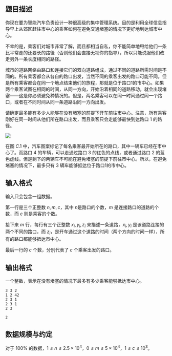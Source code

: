 ## 题目描述

你现在要为智能汽车负责设计一种很高级的集中管理系统。目的是利用全球信息指导早上从郊区赶往市中心的乘客如何在避免交通堵塞的情况下更好地到达城市中心。

不幸的是，乘客们对城市非常了解，而且都相当自私，你不能简单地甩给他们一条比平常走的还要长的路径（否则他们会直接无视你的指导），所以只能说服他们改走另外一条长度相同的路径。

城市的道路网络由路口和连接它们的双向道路组成，通过不同的道路所需时间是不同的。所有乘客都会从各自的路口出发，当然不同的乘客出发的路口可能不同。但是所有乘客都会在同一个地点结束他们的旅程，那就是位于路口1的市中心。如果两个乘客试图在相同的时间，从同一方向，开始沿着相同的道路移动，就会出现堵塞——这是你必须避免种情况的。但是，两名乘客可以在同一时间通过同一个路口，或者在不同时间从同一条道路沿同一方向出发。

请确定最多能有多少人能够在没有堵塞的前提下开车前往市中心。注意，所有乘客刚好在同一时间从他们所在路口出发，而且乘客只会走能够最快到达路口 $1$ 的路径。

![](file://pic1.bmp)

在图 $C.1$ 中，汽车图案标记了每名乘客最开始所在的路口，其中一辆车已经在市中心了。而路口 $4$ 的车辆，可以走通过路口 $3$ 的红色的点线，或者通过路口 $2$ 的蓝色虚线。但是剩下的两辆车不可能在避免堵塞的前提下前往市中心。所以，在避免堵塞的情况下，最多只有 $3$ 辆车能够抵达位于路口1的市中心。

## 输入格式

输入只会包含一组数据。

第一行是三个正整数 $n,m,c$，其中 $n$是路口的个数，$m$ 是连接路口的道路的个数，而 $c$ 则是乘客的个数。

接下来 $m$ 行，每行有三个正整数 $x_i,y_i,z_i$ 来描述一条道路，$x_i,y_i$ 是该道路连接的两个不同的路口，而 $z_i$，是开车通过这个道路的时间（两个方向的时间一样），所有的路口都能够抵达市中心。

最后一行的 $c$ 个数，分别代表了 $c$ 个乘客出发的路口。

## 输出格式

一个整数，表示在没有堵塞的情况下最多有多少乘客能够抵达市中心。

```input1
3 3 2
1 2 42
2 3 1
2 3 1
2 3
```

```output1
2
```

## 数据规模与约定

对于 $100\%$ 的数据，$1\leq n\leq 2.5\times 10^4$，$0\leq m\leq 5\times 10^4$，$1\leq c\leq 10^3$。

